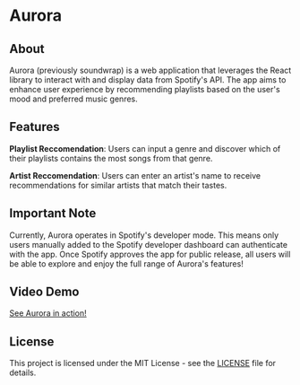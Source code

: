 # Aurora

## About 
Aurora (previously soundwrap) is a web application that leverages the React library to interact with and display data from Spotify's API. The app aims to enhance user experience by recommending playlists based on the user's mood and preferred music genres.

## Features
**Playlist Reccomendation**: Users can input a genre and discover which of their playlists contains the most songs from that genre.

**Artist Reccomendation**: Users can enter an artist's name to receive recommendations for similar artists that match their tastes.

## Important Note
Currently, Aurora operates in Spotify's developer mode. This means only users manually added to the Spotify developer dashboard can authenticate with the app. Once Spotify approves the app for public release, all users will be able to explore and enjoy the full range of Aurora's features!

## Video Demo

[See Aurora in action!](https://drive.google.com/file/d/17TR2ThW3qwyU6_BqYycsbRlNoyvJ3c6_/view?usp=sharing)

## License
This project is licensed under the MIT License - see the [LICENSE](LICENSE) file for details.
